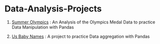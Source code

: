 # Data-Analysis-Projects
1. [Summer Olympics](http://nbviewer.jupyter.org/github/kayveen/Data-Analysis-Projects/blob/master/Summer%20Olympics/Summer%20Olympics.ipynb) : An Analysis
of the Olympics Medal Data to practice Data Manipulation with Pandas

2. [Us Baby Names](http://nbviewer.jupyter.org/github/kayveen/Data-Analysis-Projects/blob/master/US%20Baby%20Names/US%20Baby%20Names%201880-2017.ipynb) : A  project to practice Data aggregation with Pandas


